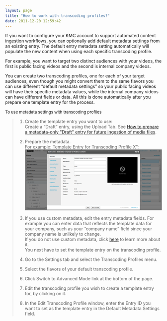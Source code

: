 ```yaml
---
layout: page
title: "How to work with transcoding profiles?"
date: 2011-12-20 12:59:42
---
```


If you want to configure your KMC account to support automated content ingestion workflows, you can optionally add default metadata settings from an existing entry. The default entry metadata setting automatically will populate the new content when using each specific transcoding profile.

For example, you want to target two distinct audiences with your videos, the first is public facing videos and the second is internal company videos.

You can create two transcoding profiles, one for each of your target audiences, even though you might convert them to the same flavors you can use different “default metadata settings” so your public facing videos will have their specific metadata values, while the internal company videos can have different fields or data. All this is done automatically after you prepare one template entry for the process.

<p class="Procedure mce-procedure">
  <span style="font-size: small;">To use metadata settings with transcoding profiles</span>
</p>

> 1.  Create the template entry you want to use:  
>     Create a “Draft” entry, using the Upload Tab. See <a href="{{site.url}}/documentation/Knowledge/how-prepare-metadata-only-draft-entry-future-ingestion-media-files.html" target="_blank">How to prepare a metadata-only "Draft" entry for future ingestion of media files</a>.
> 2.  Prepare the metadata.  
>     For example: Template Entry for Transcoding Profile X”:  
>     <img src="../../assets/745.img">
> 
> 3.  If you use custom metadata, edit the entry metadata fields. For example you can enter data that reflects the template data for your company, such as your “company name” field since your company name is unlikely to change.  
>     If you do not use custom metadata, click <a href="https://developer.kaltura.com/api-docs/#/metadata" target="_blank" title="Custom Metadata Intro Page">here</a> to learn more about it.   
>     You next have to set the template entry on the transcoding profile.
> 4.  Go to the Settings tab and select the Transcoding Profiles menu.
> 5.  Select the flavors of your default transcoding profile.
> 6.  Click Switch to Advanced Mode link at the bottom of the page.
> 7.  Edit the transcoding profile you wish to create a template entry for, by clicking on it.
> 8.  In the Edit Transcoding Profile window, enter the Entry ID you want to set as the template entry in the Default Metadata Settings field.
